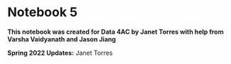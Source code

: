 # Notebook 5

**This notebook was created for Data 4AC by Janet Torres with help from Varsha Vaidyanath and Jason Jiang**

**Spring 2022 Updates:** Janet Torres

